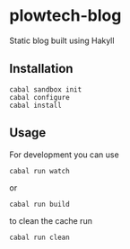 # plowtech-blog

Static blog built using Hakyll

## Installation

```
cabal sandbox init
cabal configure
cabal install
```

## Usage

For development you can use
```
cabal run watch
```

or

```
cabal run build
```


to clean the cache run

```
cabal run clean
```